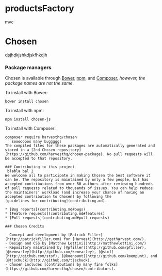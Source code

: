 # productsFactory
mvc
# Chosen

 dsjhdkjshkdjskfhkdjh

### Package managers

Chosen is available through [Bower](https://bower.io/), [npm](https://www.npmjs.com), and [Composer](https://getcomposer.org/), _however, the package names are not the same_.

To install with Bower:

```
bower install chosen
```

To install with npm:

```
npm install chosen-js
```

To install with Composer:

```
composer require harvesthq/chosen
```soooooooo many bugggggs
The compiled files for these packages are automatically generated and stored in a [2nd Chosen repository](https://github.com/harvesthq/chosen-package). No pull requests will be accepted to that repository.

### Contributing to this project
 blabla bal 2
We welcome all to participate in making Chosen the best software it can be. The repository is maintained by only a few people, but has accepted contributions from over 50 authors after reviewing hundreds of pull requests related to thousands of issues. You can help reduce the maintainers' workload (and increase your chance of having an accepted contribution to Chosen) by following the
[guidelines for contributing](contributing.md).

* [Bug reports](contributing.md#bugs)
* [Feature requests](contributing.md#features)
* [Pull requests](contributing.md#pull-requests)

### Chosen Credits

- Concept and development by [Patrick Filler](http://patrickfiller.com) for [Harvest](http://getharvest.com/).
- Design and CSS by [Matthew Lettini](http://matthewlettini.com/)
- Repository maintained by [@pfiller](http://github.com/pfiller), [@kenearley](http://github.com/kenearley), [@stof](http://github.com/stof), [@koenpunt](http://github.com/koenpunt), and [@tjschuck](http://github.com/tjschuck).
- Chosen includes [contributions by many fine folks](https://github.com/harvesthq/chosen/contributors).